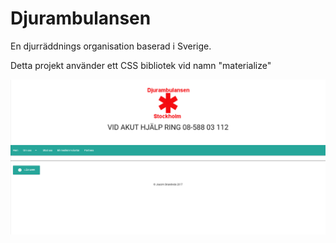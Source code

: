 # Djurambulansen

En djurräddnings organisation baserad i Sverige.

Detta projekt använder ett CSS bibliotek vid namn "materialize"

<img src="Djurambulansen.png" alt="Screenshot" title="Screenshot">
